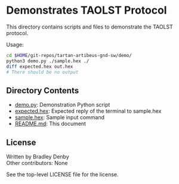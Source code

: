 # Demonstrates TAOLST Protocol

This directory contains scripts and files to demonstrate the TAOLST protocol.

Usage:

```bash
cd $HOME/git-repos/tartan-artibeus-gnd-sw/demo/
python3 demo.py ./sample.hex ./
diff expected.hex out.hex
# There should be no output
```

## Directory Contents

* [demo.py](demo.py): Demonstration Python script
* [expected.hex](expected.hex): Expected reply of the terminal to sample.hex
* [sample.hex](sample.hex): Sample input command
* [README.md](README.md): This document

## License

Written by Bradley Denby  
Other contributors: None

See the top-level LICENSE file for the license.
